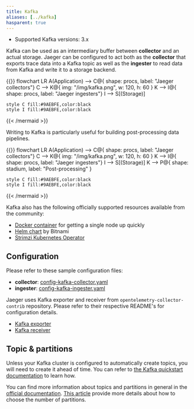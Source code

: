 ```yaml
---
title: Kafka
aliases: [../kafka]
hasparent: true
---
```


* Supported Kafka versions: 3.x

Kafka can be used as an intermediary buffer between **collector** and an actual storage.
Jaeger can be configured to act both as the **collector** that exports trace data into a Kafka topic as well as the **ingester** to read data from Kafka and write it to a storage backend.

{{<mermaid align="center">}}
flowchart LR
    A(Application) --> C@{ shape: procs, label: "Jaeger
      collectors"}
    C --> K@{ img: "/img/kafka.png", w: 120, h: 60 }
    K --> I@{ shape: procs, label: "Jaeger
      ingesters"}
    I --> S[(Storage)]

    style C fill:#9AEBFE,color:black
    style I fill:#9AEBFE,color:black
{{< /mermaid >}}

Writing to Kafka is particularly useful for building post-processing data pipelines.

{{<mermaid align="center">}}
flowchart LR
    A(Application) --> C@{ shape: procs, label: "Jaeger
      collectors"}
    C --> K@{ img: "/img/kafka.png", w: 120, h: 60 }
    K --> I@{ shape: procs, label: "Jaeger
      ingesters"}
    I --> S[(Storage)]
    K --> P@{ shape: stadium, label: "Post-processing" }

    style C fill:#9AEBFE,color:black
    style I fill:#9AEBFE,color:black
{{< /mermaid >}}

Kafka also has the following officially supported resources available from the community:
- [Docker container](https://hub.docker.com/r/apache/kafka) for getting a single node up quickly
- [Helm chart](https://artifacthub.io/packages/helm/bitnami/kafka) by Bitnami
- [Strimzi Kubernetes Operator](https://strimzi.io/)

## Configuration

Please refer to these sample configuration files:
  * **collector**: [config-kafka-collector.yaml](https://github.com/jaegertracing/jaeger/blob/main/cmd/jaeger/config-kafka-collector.yaml)
  * **ingester**: [config-kafka-ingester.yaml](https://github.com/jaegertracing/jaeger/blob/main/cmd/jaeger/config-kafka-ingester.yaml)

Jaeger uses Kafka exporter and receiver from `opentelemetry-collector-contrib` repository. Please refer to their respective README's for configuration details.
  * [Kafka exporter](https://github.com/open-telemetry/opentelemetry-collector-contrib/tree/main/exporter/kafkaexporter/README.md)
  * [Kafka receiver](https://github.com/open-telemetry/opentelemetry-collector-contrib/tree/main/receiver/kafkareceiver/README.md)

## Topic & partitions
Unless your Kafka cluster is configured to automatically create topics, you will need to create it ahead of time. You can refer to [the Kafka quickstart documentation](https://kafka.apache.org/documentation/#quickstart_createtopic) to learn how.

You can find more information about topics and partitions in general in the [official documentation](https://kafka.apache.org/documentation/#intro_topics). [This article](https://www.confluent.io/blog/how-to-choose-the-number-of-topicspartitions-in-a-kafka-cluster/) provide more details about how to choose the number of partitions.
